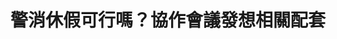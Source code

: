 ---
id: "38"
lang: zh-tw
description: 「修訂紀念日及節日實施辦法於第五條第二項第四款、增列第五款增列警察、消防人員於警察節、消防節放假一天」連署案
propose_date: 2018-06-04
meeting_date: 2018-07-17
publish: "FALSE"
selected: "FALSE"
blog_selected: "FALSE"
title: 警消休假可行嗎？協作會議發想相關配套
color: red
join:
  type: 提
  title: 修訂紀念日及節日實施辦法於第五條第二項第四款、增列第五款增列警察、消防人員於警察節、消防節放假一天
  link: https://join.gov.tw/idea/detail/adf22df8-b405-4594-b637-10b5dc341c88
  image: https://cm.pdis.nat.gov.tw/images/post/1ux0btepvkUfOcBIXTCJcY7FYOmP7Kh_2.jpg
layout: post
departments:
  - 內政部
embed:
  agenda_book:
    links:
      - https://issuu.com/pdis.tw/docs/____________________________________b738b29c7c129c
  mind_map:
    links:
      - https://miro.com/app/live-embed/o9J_kzHeaMw=/?moveToViewport=-20,-1387,2907,1249&embedAutoplay=true
  ministry_slide:
    links:
      - https://issuu.com/pdis.tw/docs/20180717____________.pptx
      - https://issuu.com/pdis.tw/docs/20180717____________
      - https://issuu.com/pdis.tw/docs/20180717_____________0616043f834fb8
  transcript:
    links:
      - https://sayit.pdis.nat.gov.tw/2018-07-17-%E9%96%8B%E6%94%BE%E6%94%BF%E5%BA%9C%E8%81%AF%E7%B5%A1%E4%BA%BA%E7%AC%AC%E4%B8%89%E5%8D%81%E5%85%AB%E6%AC%A1%E5%8D%94%E4%BD%9C%E6%9C%83%E8%AD%B0
blogs:
  - https://pdis.nat.gov.tw/zh-TW/blog/%E8%AD%A6%E6%B6%88%E4%BC%91%E5%81%87%E5%8F%AF%E8%A1%8C%E5%97%8E-%E5%8D%94%E4%BD%9C%E6%9C%83%E8%AD%B0%E7%99%BC%E6%83%B3%E7%9B%B8%E9%97%9C%E9%85%8D%E5%A5%97/
---